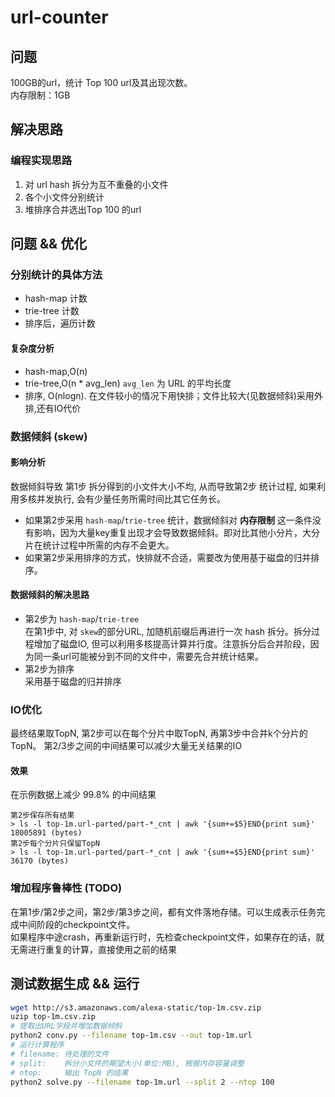 # url-counter

## 问题
100GB的url，统计 Top 100 url及其出现次数。  
内存限制：1GB

## 解决思路

### 编程实现思路

1. 对 url hash 拆分为互不重叠的小文件
2. 各个小文件分别统计
3. 堆排序合并选出Top 100 的url

## 问题 && 优化

### 分别统计的具体方法
  * hash-map 计数
  * trie-tree 计数
  * 排序后，遍历计数

#### 复杂度分析
* hash-map,O(n)
* trie-tree,O(n * avg_len) `avg_len` 为 URL 的平均长度
* 排序, O(nlogn). 在文件较小的情况下用快排；文件比较大(见数据倾斜)采用外排,还有IO代价

### 数据倾斜 (skew)
#### 影响分析
数据倾斜导致 第1步 拆分得到的小文件大小不均, 从而导致第2步 统计过程, 如果利用多核并发执行, 会有少量任务所需时间比其它任务长。  

* 如果第2步采用 `hash-map`/`trie-tree` 统计，数据倾斜对 **内存限制** 这一条件没有影响，因为大量key重复出现才会导致数据倾斜。即对比其他小分片，大分片在统计过程中所需的内存不会更大。
* 如果第2步采用排序的方式，快排就不合适，需要改为使用基于磁盘的归并排序。

#### 数据倾斜的解决思路
* 第2步为 `hash-map`/`trie-tree`  
在第1步中, 对 `skew`的部分URL, 加随机前缀后再进行一次 hash 拆分。拆分过程增加了磁盘IO, 但可以利用多核提高计算并行度。注意拆分后合并阶段，因为同一条url可能被分到不同的文件中，需要先合并统计结果。
* 第2步为排序  
采用基于磁盘的归并排序

### IO优化
最终结果取TopN, 第2步可以在每个分片中取TopN, 再第3步中合并k个分片的TopN。 第2/3步之间的中间结果可以减少大量无关结果的IO

#### 效果
在示例数据上减少 99.8% 的中间结果
```
第2步保存所有结果
> ls -l top-1m.url-parted/part-*_cnt | awk '{sum+=$5}END{print sum}'
18005891 (bytes)
第2步每个分片只保留TopN
> ls -l top-1m.url-parted/part-*_cnt | awk '{sum+=$5}END{print sum}'
36170 (bytes)
```

### 增加程序鲁棒性 (TODO)
在第1步/第2步之间，第2步/第3步之间，都有文件落地存储。可以生成表示任务完成中间阶段的checkpoint文件。  
如果程序中途crash，再重新运行时，先检查checkpoint文件，如果存在的话，就无需进行重复的计算，直接使用之前的结果

## 测试数据生成 && 运行

```bash
wget http://s3.amazonaws.com/alexa-static/top-1m.csv.zip
uzip top-1m.csv.zip
# 提取出URL字段并增加数据倾斜
python2 conv.py --filename top-1m.csv --out top-1m.url
# 运行计算程序
# filename: 待处理的文件
# split:    拆分小文件的期望大小(单位:MB), 根据内存容量调整
# ntop:     输出 TopN 的结果
python2 solve.py --filename top-1m.url --split 2 --ntop 100
```
